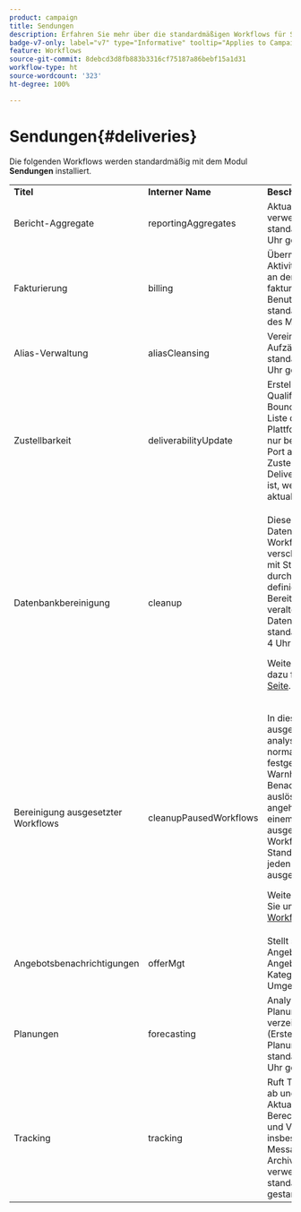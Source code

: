 ```yaml
---
product: campaign
title: Sendungen
description: Erfahren Sie mehr über die standardmäßigen Workflows für Sendungen.
badge-v7-only: label="v7" type="Informative" tooltip="Applies to Campaign Classic v7 only"
feature: Workflows
source-git-commit: 8debcd3d8fb883b3316cf75187a86bebf15a1d31
workflow-type: ht
source-wordcount: '323'
ht-degree: 100%

---
```



# Sendungen{#deliveries}



Die folgenden Workflows werden standardmäßig mit dem Modul **Sendungen** installiert.

<table> 
 <tbody> 
  <tr> 
   <td> <strong>Titel</strong><br /> </td> 
   <td> <strong>Interner Name</strong><br /> </td> 
   <td> <strong>Beschreibung</strong><br /> </td> 
  </tr> 
  <tr> 
   <td> <span class="uicontrol">Bericht-Aggregate</span> <br /> </td> 
   <td> <span class="uicontrol">reportingAggregates</span> <br /> </td> 
   <td> Aktualisiert die in Berichten verwendeten Aggregate. Wird standardmäßig täglich um 2 Uhr gestartet.<br /> </td> 
  </tr> 
  <tr> 
   <td> <span class="uicontrol">Fakturierung</span> <br /> </td> 
   <td> <span class="uicontrol">billing</span> <br /> </td> 
   <td> Übermittelt per E-Mail den Aktivitätsbericht des Systems an den fakturierungsverantwortlichen Benutzer ('billing'). Wird standardmäßig an jedem 25. des Monats gestartet.<br /> </td> 
  </tr> 
  <tr> 
   <td> <span class="uicontrol">Alias-Verwaltung</span> <br /> </td> 
   <td> <span class="uicontrol">aliasCleansing</span> <br /> </td> 
   <td> Vereinheitlicht Aufzählungswerte. Wird standardmäßig täglich um 3 Uhr gestartet.<br /> </td> 
  </tr> 
  <tr> 
   <td> <span class="uicontrol">Zustellbarkeit</span> <br /> </td> 
   <td> <span class="uicontrol">deliverabilityUpdate</span> <br /> </td> 
   <td> Erstellt die Liste der Qualifizierungsregeln für Bounce-Messages sowie die Liste der Domains und MX der Plattform. Der Workflow wird nur bei geöffnetem HTTPS-Port ausgeführt. Wenn das Zustellbarkeitsmodul (Email Deliverability) nicht installiert ist, werden die Listen nicht aktualisiert.<br /> </td> 
  </tr> 
  <tr> 
   <td> <span class="uicontrol">Datenbankbereinigung</span> <br /> </td> 
   <td> <span class="uicontrol">cleanup</span> <br /> </td> 
   <td> <p>Dieser Workflow ist der Datenbankwartungs-Workflow: Er führt verschiedene Berechnungen mit Statistiken und Prozessen durch und löscht gemäß der definierten Konfiguration im Bereitstellungsassistenten veraltete Daten aus der Datenbank. Er wird standardmäßig jeden Tag um 4 Uhr morgens ausgelöst.</p> <p>Weiterführende Informationen dazu finden Sie auf dieser <a href="../../production/using/database-cleanup-workflow.md">Seite</a>.</p> </td> 
  </tr> 
  <tr> 
   <td> <span class="uicontrol">Bereinigung ausgesetzter Workflows</span> <br /> </td> 
   <td> <span class="uicontrol">cleanupPausedWorkflows</span> <br /> </td> 
   <td> <p>In diesem Workflow werden ausgesetzte Workflows analysiert, für die eine normale Prioritätsstufe festgelegt wurde und die Warnhinweise und Benachrichtigungen auslösen, wenn sie zu lange angehalten werden. Nach einem Monat werden ausgesetzte technische Workflows gestoppt. Standardmäßig werden sie jeden Montag um 5 Uhr ausgelöst.</p> <p>Weitere Informationen finden Sie unter <a href="monitoring-workflow-execution.md#handling-of-paused-workflows" target="_blank">Ausgesetzte Workflows handhaben</a>.</p></td> 
  </tr> 
  <tr> 
   <td> <span class="uicontrol">Angebotsbenachrichtigungen</span> <br /> </td> 
   <td> <span class="uicontrol">offerMgt</span> <br /> </td> 
   <td> Stellt stündlich validierte Angebote sowie im Angebotskatalog erstellte Kategorien in die Live-Umgebung bereit.<br /> </td> 
  </tr> 
  <tr> 
   <td> <span class="uicontrol">Planungen</span> <br /> </td> 
   <td> <span class="uicontrol">forecasting</span> <br /> </td> 
   <td> Analysiert die im Planungskalender verzeichneten Sendungen (Erstellung von Planungslogs). Wird standardmäßig täglich um 1 Uhr gestartet.<br /> </td> 
  </tr> 
  <tr> 
   <td> <span class="uicontrol">Tracking</span> <br /> </td> 
   <td> <span class="uicontrol">tracking</span> <br /> </td> 
   <td> Ruft Trackinginformationen ab und konsolidiert sie. Aktualisiert außerdem die Berechnung der Tracking- und Versandstatistiken, insbesondere die von den Message-Center-Archivierungs-Workflows verwendeten. Wird standardmäßig stündlich gestartet. <br /> </td> 
  </tr> 
 </tbody> 
</table>

